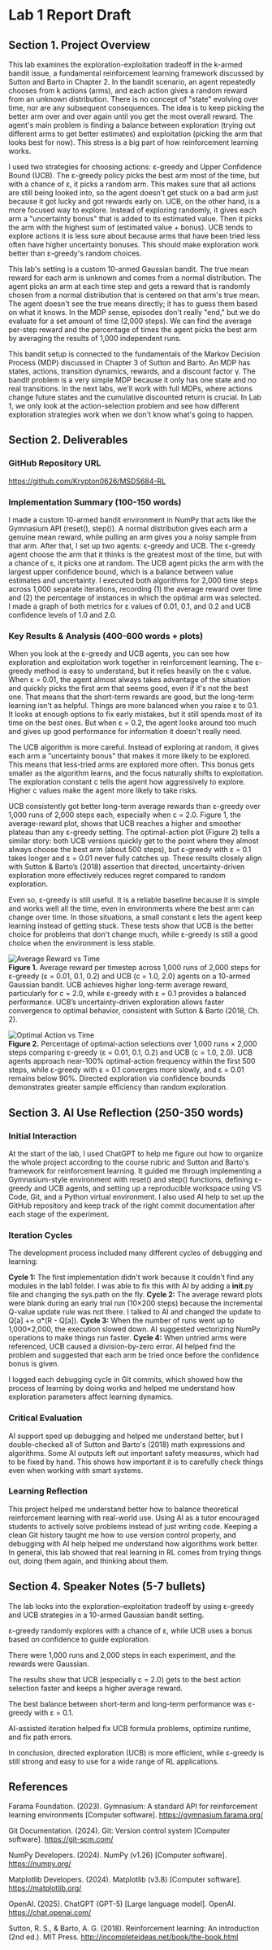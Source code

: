 # Lab 1 Report Draft

## Section 1. Project Overview 
This lab examines the exploration-exploitation tradeoff in the k-armed bandit issue, a fundamental reinforcement learning framework discussed by Sutton and Barto in Chapter 2. In the bandit scenario, an agent repeatedly chooses from k actions (arms), and each action gives a random reward from an unknown distribution. There is no concept of "state" evolving over time, nor are any subsequent consequences.   The idea is to keep picking the better arm over and over again until you get the most overall reward.  The agent's main problem is finding a balance between exploration (trying out different arms to get better estimates) and exploitation (picking the arm that looks best for now).  This stress is a big part of how reinforcement learning works.

I used two strategies for choosing actions: ε-greedy and Upper Confidence Bound (UCB). The ε-greedy policy picks the best arm most of the time, but with a chance of ε, it picks a random arm. This makes sure that all actions are still being looked into, so the agent doesn't get stuck on a bad arm just because it got lucky and got rewards early on. UCB, on the other hand, is a more focused way to explore. Instead of exploring randomly, it gives each arm a "uncertainty bonus" that is added to its estimated value. Then it picks the arm with the highest sum of (estimated value + bonus). UCB tends to explore actions it is less sure about because arms that have been tried less often have higher uncertainty bonuses. This should make exploration work better than ε-greedy's random choices.

This lab's setting is a custom 10-armed Gaussian bandit. The true mean reward for each arm is unknown and comes from a normal distribution. The agent picks an arm at each time step and gets a reward that is randomly chosen from a normal distribution that is centered on that arm's true mean. The agent doesn't see the true means directly; it has to guess them based on what it knows. In the MDP sense, episodes don't really "end," but we do evaluate for a set amount of time (2,000 steps). We can find the average per-step reward and the percentage of times the agent picks the best arm by averaging the results of 1,000 independent runs.

This bandit setup is connected to the fundamentals of the Markov Decision Process (MDP) discussed in Chapter 3 of Sutton and Barto.  An MDP has states, actions, transition dynamics, rewards, and a discount factor γ. The bandit problem is a very simple MDP because it only has one state and no real transitions. In the next labs, we'll work with full MDPs, where actions change future states and the cumulative discounted return is crucial. In Lab 1, we only look at the action-selection problem and see how different exploration strategies work when we don't know what's going to happen.

## Section 2. Deliverables
### GitHub Repository URL
https://github.com/Krypton0626/MSDS684-RL 

### Implementation Summary (100-150 words)
I made a custom 10-armed bandit environment in NumPy that acts like the Gymnasium API (reset(), step()). A normal distribution gives each arm a genuine mean reward, while pulling an arm gives you a noisy sample from that arm. After that, I set up two agents: ε-greedy and UCB. The ε-greedy agent choose the arm that it thinks is the greatest most of the time, but with a chance of ε, it picks one at random. The UCB agent picks the arm with the largest upper confidence bound, which is a balance between value estimates and uncertainty. I executed both algorithms for 2,000 time steps across 1,000 separate iterations, recording (1) the average reward over time and (2) the percentage of instances in which the optimal arm was selected. I made a graph of both metrics for ε values of 0.01, 0.1, and 0.2 and UCB confidence levels of 1.0 and 2.0.

### Key Results & Analysis (400-600 words + plots)
When you look at the ε-greedy and UCB agents, you can see how exploration and exploitation work together in reinforcement learning. The ε-greedy method is easy to understand, but it relies heavily on the ε value. When ε = 0.01, the agent almost always takes advantage of the situation and quickly picks the first arm that seems good, even if it's not the best one. That means that the short-term rewards are good, but the long-term learning isn't as helpful. Things are more balanced when you raise ε to 0.1. It looks at enough options to fix early mistakes, but it still spends most of its time on the best ones. But when ε = 0.2, the agent looks around too much and gives up good performance for information it doesn't really need.

The UCB algorithm is more careful.  Instead of exploring at random, it gives each arm a "uncertainty bonus" that makes it more likely to be explored. This means that less-tried arms are explored more often.  This bonus gets smaller as the algorithm learns, and the focus naturally shifts to exploitation.  The exploration constant c tells the agent how aggressively to explore. Higher c values make the agent more likely to take risks.

UCB consistently got better long-term average rewards than ε-greedy over 1,000 runs of 2,000 steps each, especially when c = 2.0.  Figure 1, the average-reward plot, shows that UCB reaches a higher and smoother plateau than any ε-greedy setting.  The optimal-action plot (Figure 2) tells a similar story: both UCB versions quickly get to the point where they almost always choose the best arm (about 500 steps), but ε-greedy with ε = 0.1 takes longer and ε = 0.01 never fully catches up.  These results closely align with Sutton & Barto’s (2018) assertion that directed, uncertainty-driven exploration more effectively reduces regret compared to random exploration.

Even so, ε-greedy is still useful.  It is a reliable baseline because it is simple and works well all the time, even in environments where the best arm can change over time.  In those situations, a small constant ε lets the agent keep learning instead of getting stuck.  These tests show that UCB is the better choice for problems that don't change much, while ε-greedy is still a good choice when the environment is less stable.

![Average Reward vs Time](figs/avg_reward_vs_time.png)  
**Figure 1.** Average reward per timestep across 1,000 runs of 2,000 steps for ε-greedy (ε = 0.01, 0.1, 0.2) and UCB (c = 1.0, 2.0) agents on a 10-armed Gaussian bandit. UCB achieves higher long-term average reward, particularly for c = 2.0, while ε-greedy with ε = 0.1 provides a balanced performance. UCB’s uncertainty-driven exploration allows faster convergence to optimal behavior, consistent with Sutton & Barto (2018, Ch. 2).  

![Optimal Action vs Time](figs/optimal_action_vs_time.png)  
**Figure 2.** Percentage of optimal-action selections over 1,000 runs × 2,000 steps comparing ε-greedy (ε = 0.01, 0.1, 0.2) and UCB (c = 1.0, 2.0). UCB agents approach near-100% optimal-action frequency within the first 500 steps, while ε-greedy with ε = 0.1 converges more slowly, and ε = 0.01 remains below 90%. Directed exploration via confidence bounds demonstrates greater sample efficiency than random exploration.


## Section 3. AI Use Reflection (250-350 words)
### Initial Interaction

At the start of the lab, I used ChatGPT to help me figure out how to organize the whole project according to the course rubric and Sutton and Barto's framework for reinforcement learning. It guided me through implementing a Gymnasium-style environment with reset() and step() functions, defining ε-greedy and UCB agents, and setting up a reproducible workspace using VS Code, Git, and a Python virtual environment. I also used AI help to set up the GitHub repository and keep track of the right commit documentation after each stage of the experiment.

### Iteration Cycles

The development process included many different cycles of debugging and learning:

 **Cycle 1:** The first implementation didn't work because it couldn't find any modules in the lab1 folder. I was able to fix this with AI by adding a __init__.py file and changing the sys.path on the fly.
 **Cycle 2:** The average reward plots were blank during an early trial run (10×200 steps) because the incremental Q-value update rule was not there. I talked to AI and changed the update to Q[a] += α*(R - Q[a]).
 **Cycle 3:** When the number of runs went up to 1,000×2,000, the execution slowed down. AI suggested vectorizing NumPy operations to make things run faster.
 **Cycle 4:** When untried arms were referenced, UCB caused a division-by-zero error. AI helped find the problem and suggested that each arm be tried once before the confidence bonus is given.

 I logged each debugging cycle in Git commits, which showed how the process of learning by doing works and helped me understand how exploration parameters affect learning dynamics.

### Critical Evaluation

AI support sped up debugging and helped me understand better, but I double-checked all of Sutton and Barto's (2018) math expressions and algorithms. Some AI outputs left out important safety measures, which had to be fixed by hand. This shows how important it is to carefully check things even when working with smart systems.

### Learning Reflection

This project helped me understand better how to balance theoretical reinforcement learning with real-world use. Using AI as a tutor encouraged students to actively solve problems instead of just writing code. Keeping a clean Git history taught me how to use version control properly, and debugging with AI help helped me understand how algorithms work better. In general, this lab showed that real learning in RL comes from trying things out, doing them again, and thinking about them.

## Section 4. Speaker Notes (5-7 bullets)

The lab looks into the exploration–exploitation tradeoff by using ε-greedy and UCB strategies in a 10-armed Gaussian bandit setting.

 ε-greedy randomly explores with a chance of ε, while UCB uses a bonus based on confidence to guide exploration.

 There were 1,000 runs and 2,000 steps in each experiment, and the rewards were Gaussian.

 The results show that UCB (especially c = 2.0) gets to the best action selection faster and keeps a higher average reward.

 The best balance between short-term and long-term performance was ε-greedy with ε = 0.1.

 AI-assisted iteration helped fix UCB formula problems, optimize runtime, and fix path errors.

 In conclusion, directed exploration (UCB) is more efficient, while ε-greedy is still strong and easy to use for a wide range of RL applications.


## References

Farama Foundation. (2023). Gymnasium: A standard API for reinforcement learning environments [Computer software]. https://gymnasium.farama.org/

Git Documentation. (2024). Git: Version control system [Computer software]. https://git-scm.com/

NumPy Developers. (2024). NumPy (v1.26) [Computer software]. https://numpy.org/

Matplotlib Developers. (2024). Matplotlib (v3.8) [Computer software]. https://matplotlib.org/

OpenAI. (2025). ChatGPT (GPT-5) [Large language model]. OpenAI. https://chat.openai.com/

Sutton, R. S., & Barto, A. G. (2018). Reinforcement learning: An introduction (2nd ed.). MIT Press. http://incompleteideas.net/book/the-book.html
